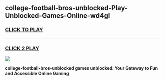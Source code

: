 
## college-football-bros-unblocked-Play-Unblocked-Games-Online-wd4gl
<h3>
<a href="https://premium76.site?title=college-football-bros-unblocked&ref=25A">CLICK TO PLAY</a></h3>
<hr>

<h3>
<a href="https://premium76.site?title=college-football-bros-unblocked&ref=25A">CLICK 2 PLAY</a>
  
</h3>

<a href="https://premium76.site?title=college-football-bros-unblocked&ref=25A"><img src="https://clearcache.store/games.png"></a>


**college-football-bros-unblocked games unblocked: Your Gateway to Fun and Accessible Online Gaming**
